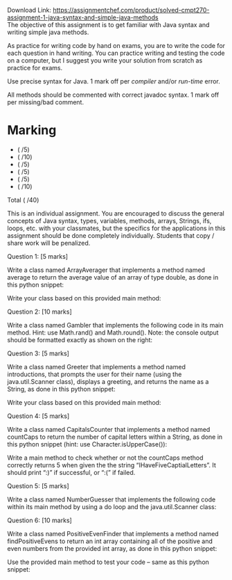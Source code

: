 Download Link: https://assignmentchef.com/product/solved-cmpt270-assignment-1-java-syntax-and-simple-java-methods
<br>
The objective of this assignment is to get familiar with Java syntax and writing simple java methods.

As practice for writing code by hand on exams, you are to write the code for each question in hand writing. You can practice writing and testing the code on a computer, but I suggest you write your solution from scratch as practice for exams.

Use precise syntax for Java. 1 mark off per <em>compiler </em>and/or <em>run-time </em>error.

All methods should be commented with correct javadoc syntax. 1 mark off per missing/bad comment.

<h1>Marking</h1>

<ul>

 <li>( /5)</li>

 <li>( /10)</li>

 <li>( /5)</li>

 <li>( /5)</li>

 <li>( /5)</li>

 <li>( /10)</li>

</ul>

Total (         /40)

This is an individual assignment. You are encouraged to discuss the general concepts of Java syntax, types, variables, methods, arrays, Strings, ifs, loops, etc. with your classmates, but the specifics for the applications in this assignment should be done completely individually. Students that copy / share work will be penalized.

Question 1: [5 marks]

Write a class named ArrayAverager that implements a method named average to return the average value of an array of type double, as done in this python snippet:

Write your class based on this provided main method:

Question 2: [10 marks]

Write a class named Gambler that implements the following code in its main method. Hint: use Math.rand() and Math.round(). Note: the console output should be formatted exactly as shown on the right:

Question 3: [5 marks]

Write a class named Greeter that implements a method named introductions, that prompts the user for their name (using the java.util.Scanner class), displays a greeting, and returns the name as a String, as done in this python snippet:

Write your class based on this provided main method:

Question 4: [5 marks]

Write a class named CapitalsCounter that implements a method named countCaps to return the number of capital letters within a String, as done in this python snippet (hint: use Character.isUpperCase()):

Write a main method to check whether or not the countCaps method correctly returns 5 when given the the string “IHaveFiveCaptialLetters”. It should print “:)” if successful, or “:(” if failed.

Question 5: [5 marks]

Write a class named NumberGuesser that implements the following code within its main method by using a do loop and the java.util.Scanner class:

Question 6: [10 marks]

Write a class named PositiveEvenFinder that implements a method named findPositiveEvens to return an int array containing all of the positive and even numbers from the provided int array, as done in this python snippet:

Use the provided main method to test your code – same as this python snippet:
